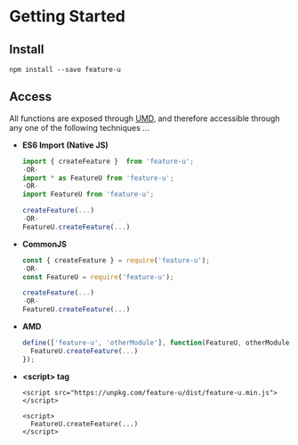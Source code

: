 # Getting Started

## Install

```shell
npm install --save feature-u
```


## Access

All functions are exposed through [UMD](https://github.com/umdjs/umd),
and therefore accessible through any one of the following techniques ...

- **ES6 Import (Native JS)**
  
  ```js
  import { createFeature }  from 'feature-u';
  -OR-
  import * as FeatureU from 'feature-u';
  -OR-
  import FeatureU from 'feature-u';
  
  createFeature(...)
  -OR-
  FeatureU.createFeature(...)
  ```
  
  
- **CommonJS**
  
  ```js
  const { createFeature } = require('feature-u');
  -OR-
  const FeatureU = require('feature-u');
  
  createFeature(...)
  -OR-
  FeatureU.createFeature(...)
  ```
  
  
- **AMD**
  
  ```js
  define(['feature-u', 'otherModule'], function(FeatureU, otherModule) {
    FeatureU.createFeature(...)
  });
  ```
  
  
- **&lt;script&gt; tag**
  
  ```
  <script src="https://unpkg.com/feature-u/dist/feature-u.min.js"></script>
  
  <script>
    FeatureU.createFeature(...)
  </script>
  ```
